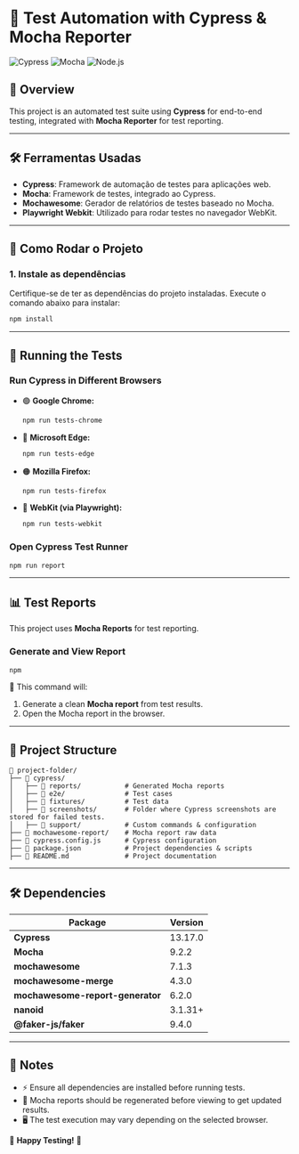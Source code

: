 # 🧪 Test Automation with Cypress & Mocha Reporter

![Cypress](https://img.shields.io/badge/Cypress-13.17.0-brightgreen) 
![Mocha](https://img.shields.io/badge/Mocha-9.2.2-blue)
![Node.js](https://img.shields.io/badge/Node.js-LTS-yellowgreen)

## 📌 Overview
This project is an automated test suite using **Cypress** for end-to-end testing, integrated with **Mocha Reporter** for test reporting.

---

## 🛠️ Ferramentas Usadas

- **Cypress**: Framework de automação de testes para aplicações web.
- **Mocha**: Framework de testes, integrado ao Cypress.
- **Mochawesome**: Gerador de relatórios de testes baseado no Mocha.
- **Playwright Webkit**: Utilizado para rodar testes no navegador WebKit.

---

## 🚀 Como Rodar o Projeto

### 1. Instale as dependências

Certifique-se de ter as dependências do projeto instaladas. Execute o comando abaixo para instalar:

```sh
npm install
```

---

## 🚀 Running the Tests

### **Run Cypress in Different Browsers**
- 🟢 **Google Chrome:**
  ```bash
  npm run tests-chrome
  ```
- 🔵 **Microsoft Edge:**
  ```bash
  npm run tests-edge
  ```
- 🟠 **Mozilla Firefox:**
  ```bash
  npm run tests-firefox
  ```
- 🍏 **WebKit (via Playwright):**
  ```bash
  npm run tests-webkit
  ```

### **Open Cypress Test Runner**
```bash
npm run report
```

---

## 📊 Test Reports

This project uses **Mocha Reports** for test reporting.

### **Generate and View Report**
```bash
npm 
```

🔹 This command will:
1. Generate a clean **Mocha report** from test results.
2. Open the Mocha report in the browser.

---

## 📂 Project Structure

```
📁 project-folder/
├── 📁 cypress/
│   ├── 📁 reports/           # Generated Mocha reports
│   ├── 📁 e2e/               # Test cases
│   ├── 📁 fixtures/          # Test data
│   ├── 📁 screenshots/       # Folder where Cypress screenshots are stored for failed tests.
│   ├── 📁 support/           # Custom commands & configuration
├── 📁 mochawesome-report/    # Mocha report raw data      
├── 📄 cypress.config.js      # Cypress configuration
├── 📄 package.json           # Project dependencies & scripts
├── 📄 README.md              # Project documentation

```

---

## 🛠️ Dependencies

| Package                     | Version  |
|-----------------------------|----------|
| **Cypress**                 | 13.17.0  |
| **Mocha**                   | 9.2.2    |
| **mochawesome**             | 7.1.3    |
| **mochawesome-merge**       | 4.3.0    |
| **mochawesome-report-generator** | 6.2.0 |
| **nanoid**                  | 3.1.31+  |
| **@faker-js/faker**         | 9.4.0    |

---

## 📌 Notes

- ⚡ Ensure all dependencies are installed before running tests.
- 🔄 Mocha reports should be regenerated before viewing to get updated results.
- 🖥️ The test execution may vary depending on the selected browser.

🚀 **Happy Testing!** 🎯

